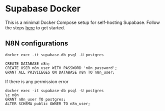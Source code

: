 # Supabase Docker

This is a minimal Docker Compose setup for self-hosting Supabase. Follow the steps [here](https://supabase.com/docs/guides/hosting/docker) to get started.

## N8N configurations

```
docker exec -it supabase-db psql -U postgres
```

```
CREATE DATABASE n8n;
CREATE USER n8n_user WITH PASSWORD 'n8n_password';
GRANT ALL PRIVILEGES ON DATABASE n8n TO n8n_user;
```

If there is any permission error

```
docker exec -it supabase-db psql -U postgres
\c n8n
GRANT n8n_user TO postgres;
ALTER SCHEMA public OWNER TO n8n_user;
```

